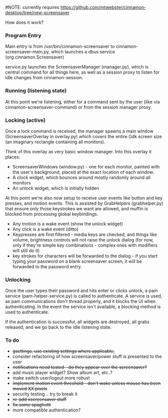 #NOTE:
currently requires https://github.com/mtwebster/cinnamon-desktop/tree/new-screensaver

How does it work?

### Program Entry

Main entry is from /usr/bin/cinnamon-screensaver to cinnamon-screensaver-main.py, which
launches a dbus service (org.cinnamon.Screensaver)

service.py launches the ScreensaverManager (manager.py), which is central command for all things here, as well as a session proxy to listen for idle changes from cinnamon-session.

### Running (listening state)
At this point we're listening, either for a command sent by the user (like via cinnamon-screensaver-command) or from the session manager proxy.

### Locking (active)
Once a lock command is received, the manager spawns a main window (ScreensaverOverlay in overlay.py) which covers the entire Gdk screen size (an imaginary rectangle containing all monitors).

Think of this overlay as very basic window manager.  Into this overlay it places:

- ScreensaverWindows (window.py) - one for each monitor, painted with the user's background, placed
  at the exact location of each window.
- A clock widget, which bounces around mostly randomly around all monitors
- An unlock widget, which is initially hidden

At this point we're also now setup to receive user events like button and key presses, and motion events.  This is assisted by GrabHelpers (grabhelper.py) that ensure only those keystrokes we want are allowed, and muffin is blocked from processing global keybindings.

- Any motion is a wake event (show the unlock widget)
- Any click is a wake event (ditto)
- Keypresses are first filtered - media keys are checked, and things like volume, brightness controls
  will not raise the unlock dialog (for now, only if they're simple key combinations - complex ones
  with modifiers will still do it)
- key strokes for characters will be forwarded to the dialog - if you start typing your password on a
  blank screensaver screen, it will be forwarded to the password entry.

### Unlocking
Once the user types their password and hits enter or clicks unlock, a pam service (pam-helper-service.py) is called to authenticate.  A service is used, as pam communications
don't thread properly, and it blocks the UI when authenticating.  In the event the service isn't
available, a blocking method is used to authenticate.

If the authentication is successful, all widgets are destroyed, all grabs released, and we go back
to the idle listening state.

### To do
- ~~gsettings, use existing settings where applicable,~~
- consider refactoring of how screensaver/power stuff is presented to the user
- ~~notifications need tested - do they appear over the screensaver?~~
- add music player widget?  Show album art, etc..?
- make switch user/logout more robust
- ~~implement motion event threshold - don't wake unless mouse has been moved XX pixels~~
- security testing... try to break it
- ~~re-add xscreensaver stuff~~
- ~~fix some spaghetti~~
- more compatible authentication?

